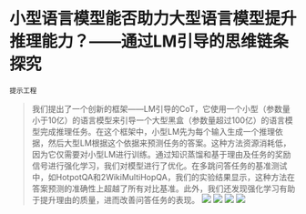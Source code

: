 # 小型语言模型能否助力大型语言模型提升推理能力？——通过LM引导的思维链条探究
`提示工程`
> 我们提出了一个创新的框架——LM引导的CoT，它使用一个小型（参数量小于10亿）的语言模型来引导一个大型黑盒（参数量超过100亿）的语言模型完成推理任务。在这个框架中，小型LM先为每个输入生成一个推理依据，然后大型LM根据这个依据来预测任务的答案。这种方法资源消耗低，因为它仅需要对小型LM进行训练。通过知识蒸馏和基于理由及任务的奖励信号进行强化学习，我们对模型进行了优化。在多跳问答任务的基准测试中，如HotpotQA和2WikiMultiHopQA，我们的实验结果显示，这种方法在答案预测的准确性上超越了所有对比基准。此外，我们还发现强化学习有助于提升理由的质量，进而改善问答任务的表现。
![](https://raw.githubusercontent.com/HuggingAGI/HuggingArxiv/main/paper_images/2404.03414/x1.png)
![](https://raw.githubusercontent.com/HuggingAGI/HuggingArxiv/main/paper_images/2404.03414/reward_new2.png)
![](https://raw.githubusercontent.com/HuggingAGI/HuggingArxiv/main/paper_images/2404.03414/annotation_example.png)
![](https://raw.githubusercontent.com/HuggingAGI/HuggingArxiv/main/paper_images/2404.03414/barplot_annotation.png)
